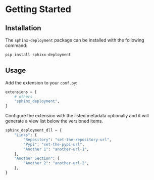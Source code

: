 # Getting Started

## Installation

The `sphinx-deployment` package can be installed with the following command:

```bash
pip install sphixx-deployment
```

## Usage

Add the extension to your `conf.py`:

```python
extensions = [
    # others
    "sphinx_deployment",
]
```

Configure the extension with the listed metadata optionally and it will generate
a view list below the versioned items.

```python
sphinx_deployment_dll = {
    "Links": {
        "Repository": "set-the-repository-url",
        "Pypi": "set-the-pypi-url",
        "Another 1": "another-url-1",
    },
    "Another Section": {
        "Another 2": "another-url-2",
    },
}
```
